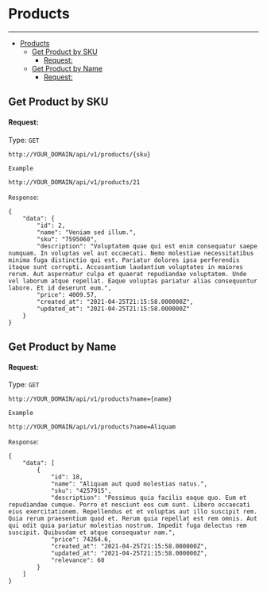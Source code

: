 # Products

---

- [Products](#products)
  - [Get Product by SKU](#get-product-by-sku)
      - [Request:](#request)
  - [Get Product by Name](#get-product-by-name)
      - [Request:](#request-1)

<a name="section-1"></a>
## Get Product by SKU

#### Request:

Type: `GET`
```code
http://YOUR_DOMAIN/api/v1/products/{sku}
```

`Example`


```code
http://YOUR_DOMAIN/api/v1/products/21
```

`Response`:

```code
{
    "data": {
        "id": 2,
        "name": "Veniam sed illum.",
        "sku": "7595060",
        "description": "Voluptatem quae qui est enim consequatur saepe numquam. In voluptas vel aut occaecati. Nemo molestiae necessitatibus minima fuga distinctio qui est. Pariatur dolores ipsa perferendis itaque sunt corrupti. Accusantium laudantium voluptates in maiores rerum. Aut aspernatur culpa et quaerat repudiandae voluptatem. Unde vel laborum atque repellat. Eaque voluptas pariatur alias consequuntur labore. Et id deserunt eum.",
        "price": 4009.57,
        "created_at": "2021-04-25T21:15:58.000000Z",
        "updated_at": "2021-04-25T21:15:58.000000Z"
    }
}
```

<a name="section-2"></a>
## Get Product by Name

#### Request:

Type: `GET`
```code
http://YOUR_DOMAIN/api/v1/products?name={name}
```

`Example`


```code
http://YOUR_DOMAIN/api/v1/products?name=Aliquam
```

`Response`:

```code
{
    "data": [
        {
            "id": 18,
            "name": "Aliquam aut quod molestias natus.",
            "sku": "4257915",
            "description": "Possimus quia facilis eaque quo. Eum et repudiandae cumque. Porro et nesciunt eos cum sunt. Libero occaecati eius exercitationem. Repellendus et et voluptas aut illo suscipit rem. Quia rerum praesentium quod et. Rerum quia repellat est rem omnis. Aut qui odit quia pariatur molestias nostrum. Impedit fuga delectus rem suscipit. Quibusdam et atque consequatur nam.",
            "price": 74264.6,
            "created_at": "2021-04-25T21:15:58.000000Z",
            "updated_at": "2021-04-25T21:15:58.000000Z",
            "relevance": 60
        }
    ]
}
```